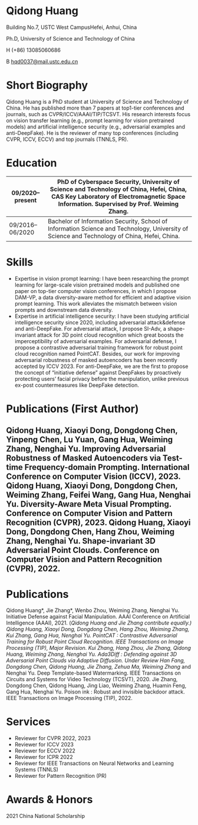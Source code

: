 # Qidong Huang

Building No.7, USTC West CampusHefei, Anhui, China

Ph.D, University of Science and Technology of China

H (+86) 13085060686

B hqd0037@mail.ustc.edu.cn

# Short Biography

Qidong Huang is a PhD student at University of Science and Technology of China. He has published more than 7 papers at top1-tier conferences and journals, such as CVPR/ICCV/AAAI/TIP/TCSVT. His research interests focus on vision transfer learning (e.g., prompt learning for vision pretrained models) and artificial intelligence security (e.g., adversarial examples and anti-DeepFake). He is the reviewer of many top conferences (including CVPR, ICCV, ECCV) and top journals (TNNLS, PR).

# Education

|09/2020–present|PhD of Cyberspace Security, University of Science and Technology of China, Hefei, China, CAS Key Laboratory of Electromagnetic Space Information. Supervised by Prof. Weiming Zhang.|
|---|---|
|09/2016–06/2020|Bachelor of Information Security, School of Information Science and Technology, University of Science and Technology of China, Hefei, China.|

# Skills

- Expertise in vision prompt learning: I have been researching the prompt learning for large-scale vision pretrained models and published one paper on top-tier computer vision conferences, in which I propose DAM-VP, a data diversity-aware method for efficient and adaptive vision prompt learning. This work alleviates the mismatch between vision prompts and downstream data diversity.
- Expertise in artificial intelligence security: I have been studying artificial intelligence security since 2020, including adversarial attack&defense and anti-DeepFake. For adversarial attack, I propose SI-Adv, a shape-invariant attack for 3D point cloud recognition which great boosts the imperceptibility of adversarial examples. For adversarial defense, I propose a contrastive adversarial training framework for robust point cloud recognition named PointCAT. Besides, our work for improving adversarial robustness of masked autoencoders has been recently accepted by ICCV 2023. For anti-DeepFake, we are the first to propose the concept of “initiative defense” against DeepFakes by proactively protecting users’ facial privacy before the manipulation, unlike previous ex-post countermeasures like DeepFake detection.

# Publications (First Author)

Qidong Huang, Xiaoyi Dong, Dongdong Chen, Yinpeng Chen, Lu Yuan, Gang Hua, Weiming Zhang, Nenghai Yu. Improving Adversarial Robustness of Masked Autoencoders via Test-time Frequency-domain Prompting. International Conference on Computer Vision (ICCV), 2023.
Qidong Huang, Xiaoyi Dong, Dongdong Chen, Weiming Zhang, Feifei Wang, Gang Hua, Nenghai Yu. Diversity-Aware Meta Visual Prompting. Conference on Computer Vision and Pattern Recognition (CVPR), 2023.
Qidong Huang, Xiaoyi Dong, Dongdong Chen, Hang Zhou, Weiming Zhang, Nenghai Yu. Shape-invariant 3D Adversarial Point Clouds. Conference on Computer Vision and Pattern Recognition (CVPR), 2022.
---
# Publications

Qidong Huang*, Jie Zhang*, Wenbo Zhou, Weiming Zhang, Nenghai Yu. Initiative Defense against Facial Manipulation. AAAI Conference on Artificial Intelligence (AAAI), 2021. (*Qidong Huang and Jie Zhang contribute equally.)
Qidong Huang, Xiaoyi Dong, Dongdong Chen, Hang Zhou, Weiming Zhang, Kui Zhang, Gang Hua, Nenghai Yu. PointCAT : Contrastive Adversarial Training for Robust Point Cloud Recognition. IEEE Transactions on Image Processing (TIP), Major Revision.
Kui Zhang, Hang Zhou, Jie Zhang, Qidong Huang, Weiming Zhang, Nenghai Yu. Ada3Diff : Defending against 3D Adversarial Point Clouds via Adaptive Diffusion. Under Review
Han Fang, Dongdong Chen, Qidong Huang, Jie Zhang, Zehua Ma, Weiming Zhang* and Nenghai Yu. Deep Template-based Watermarking. IEEE Transactions on Circuits and Systems for Video Technology (TCSVT), 2020.
Jie Zhang, Dongdong Chen, Qidong Huang, Jing Liao, Weiming Zhang, Huamin Feng, Gang Hua, Nenghai Yu. Poison ink : Robust and invisible backdoor attack. IEEE Transactions on Image Processing (TIP), 2022.

# Services

- Reviewer for CVPR 2022, 2023
- Reviewer for ICCV 2023
- Reviewer for ECCV 2022
- Reviewer for ICPR 2022
- Reviewer for IEEE Transactions on Neural Networks and Learning Systems (TNNLS)
- Reviewer for Pattern Recognition (PR)

# Awards & Honors

2021 China National Scholarship